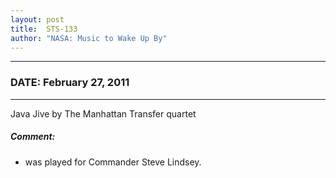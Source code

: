 ```yaml
---
layout: post
title:  STS-133
author: "NASA: Music to Wake Up By"
---
```


----
### DATE: February 27, 2011
----
Java Jive by The Manhattan Transfer quartet

##### Comment:
* was played for Commander Steve Lindsey.
